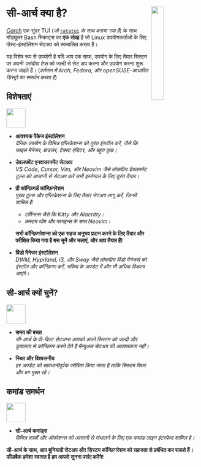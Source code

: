 <h1></h1>
<img
  src="/carch.png"
  width="25%"
  align="right"
 />

<h1>सी-आर्च क्या है?</h1>

*[Carch](https://carch.chalisehari.com.np)* एक सुंदर TUI (*जो* [`ratatui`](https://github.com/ratatui-org/ratatui) *के साथ बनाया गया है*) के साथ मॉड्यूलर Bash स्क्रिप्ट्स का **एक संग्रह** है जो Linux उपयोगकर्ताओं के लिए पोस्ट-इंस्टॉलेशन सेटअप को स्वचालित करता है।

यह विशेष रूप से उपयोगी है यदि आप एक साफ, उपयोग के लिए तैयार सिस्टम पर अपनी *पसंदीदा ऐप्स* को जल्दी से सेट अप करना और उपयोग करना शुरू करना चाहते हैं। (*वर्तमान में Arch, Fedora, और openSUSE-आधारित डिस्ट्रो का समर्थन करता है*)

## विशेषताएं
<img src="https://img.icons8.com/?size=80&id=vSx5PNyFqTTo&format=png" width="50" /> 

- **आवश्यक पैकेज इंस्टॉलेशन**  
  *दैनिक उपयोग के विभिन्न एप्लिकेशन्स को तुरंत इंस्टॉल करें, जैसे कि फाइल मैनेजर, ब्राउज़र, टेक्स्ट एडिटर, और बहुत कुछ।*  

- **डेवलपमेंट एनवायरनमेंट सेटअप**  
  *VS Code, Cursor, Vim, और Neovim जैसे लोकप्रिय डेवलपमेंट टूल्स को आसानी से सेटअप करें सभी इस्तेमाल के लिए तुरंत तैयार।*  

- **प्री कॉन्फ़िगर्ड कॉन्फ़िगरेशन**  
  *मुख्य टूल्स और एप्लिकेशन्स के लिए तैयार सेटअप लागू करें, जिनमें शामिल हैं:*  
  
  - *टर्मिनल्स जैसे कि Kitty और Alacritty।*  
  - *कस्टम थीम और प्लगइन्स के साथ Neovim।*  
  
  **सभी कॉन्फ़िगरेशन्स को एक सहज अनुभव प्रदान करने के लिए तैयार और परीक्षित किया गया है बस चुनें और चलाएं, और आप तैयार हैं!**

- **विंडो मैनेजर इंस्टॉलेशन**  
  *DWM, Hyprland, i3, और Sway जैसे लोकप्रिय विंडो मैनेजर्स को इंस्टॉल और कॉन्फ़िगर करें, भविष्य के अपडेट में और भी अधिक विकल्प आएंगे।*  

## सी-आर्च क्यों चुनें?
<img src="https://img.icons8.com/?size=80&id=111409&format=png" width="50" />

- **समय की बचत**  
  *सी-आर्च के प्री-बिल्ट सेटअप्स आपको अपने सिस्टम को जल्दी और कुशलता से कॉन्फ़िगर करने देते हैं मैन्युअल सेटअप की आवश्यकता नहीं।*

- **स्थिर और विश्वसनीय**  
  *हर अपडेट को सावधानीपूर्वक परीक्षित किया जाता है ताकि सिस्टम स्थिर और बग मुक्त रहे।*  

## कमांड समर्थन 
<img src="https://img.icons8.com/?size=80&id=114423&format=png" width="50" />

- **सी-आर्च कमांड्स**  
  *विभिन्न कार्यों और ऑपरेशन्स को आसानी से संभालने के लिए एक कमांड लाइन इंटरफेस शामिल है।*  

**सी-आर्च के साथ, आप बुनियादी सेटअप और सिस्टम कॉन्फ़िगरेशन को सहजता से प्रबंधित कर सकते हैं। फीडबैक हमेशा स्वागत है हम आपसे सुनना पसंद करेंगे!**

